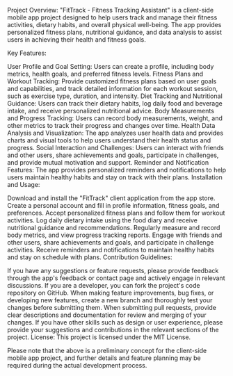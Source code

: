 Project Overview:
"FitTrack - Fitness Tracking Assistant" is a client-side mobile app project designed to help users track and manage their fitness activities, dietary habits, and overall physical well-being. The app provides personalized fitness plans, nutritional guidance, and data analysis to assist users in achieving their health and fitness goals.

Key Features:

User Profile and Goal Setting: Users can create a profile, including body metrics, health goals, and preferred fitness levels.
Fitness Plans and Workout Tracking: Provide customized fitness plans based on user goals and capabilities, and track detailed information for each workout session, such as exercise type, duration, and intensity.
Diet Tracking and Nutritional Guidance: Users can track their dietary habits, log daily food and beverage intake, and receive personalized nutritional advice.
Body Measurements and Progress Tracking: Users can record body measurements, weight, and other metrics to track their progress and changes over time.
Health Data Analysis and Visualization: The app analyzes user health data and provides charts and visual tools to help users understand their health status and progress.
Social Interaction and Challenges: Users can interact with friends and other users, share achievements and goals, participate in challenges, and provide mutual motivation and support.
Reminder and Notification Features: The app provides personalized reminders and notifications to help users maintain healthy habits and stay on track with their plans.
Installation and Usage:

Download and install the "FitTrack" client application from the app store.
Create a personal account and fill in profile information, fitness goals, and preferences.
Accept personalized fitness plans and follow them for workout activities.
Log daily dietary intake using the food diary and receive nutritional guidance and recommendations.
Regularly measure and record body metrics, and view progress tracking reports.
Engage with friends and other users, share achievements and goals, and participate in challenge activities.
Receive reminders and notifications to maintain healthy habits and stay on schedule with plans.
Contribution Guidelines:

If you have any suggestions or feature requests, please provide feedback through the app's feedback or contact page and actively engage in relevant discussions.
If you are a developer, you can fork the project's code repository on GitHub.
When making feature improvements, bug fixes, or developing new features, create a new branch and thoroughly test your changes before submitting them.
When submitting pull requests, provide clear descriptions and documentation for review and merging of your changes.
If you have other skills such as design or user experience, please provide your suggestions and contributions in the relevant sections of the project.
License:
This project is licensed under the MIT License.

Please note that the above is a preliminary concept for the client-side mobile app project, and further details and feature planning may be required during the actual development process.
